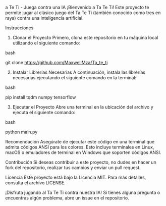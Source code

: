 a Te Ti - Juega contra una IA
¡Bienvenido a Ta Te Ti! Este proyecto te permite jugar al clásico juego del Ta Te Ti (también conocido como tres en raya) contra una inteligencia artificial.

Instrucciones
1. Clonar el Proyecto
Primero, clona este repositorio en tu máquina local utilizando el siguiente comando:

bash

git clone https://github.com/MaxwellMza/Ta_te_ti

2. Instalar Librerías Necesarias
A continuación, instala las librerías necesarias ejecutando el siguiente comando en la terminal:

bash

pip install tqdm numpy tensorflow


3. Ejecutar el Proyecto
Abre una terminal en la ubicación del archivo y ejecuta el siguiente comando:

bash

python main.py

Recomendación
Asegúrate de ejecutar este código en una terminal que admita códigos ANSI para los colores. Esto incluye terminales en Linux, macOS o emuladores de terminal en Windows que soporten códigos ANSI.

Contribución
Si deseas contribuir a este proyecto, no dudes en hacer un fork del repositorio, realizar tus cambios y enviar un pull request.

Licencia
Este proyecto está bajo la Licencia MIT. Para más detalles, consulta el archivo LICENSE.

¡Disfruta jugando al Ta Te Ti contra nuestra IA! Si tienes alguna pregunta o encuentras algún problema, abre un issue en el repositorio.
